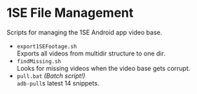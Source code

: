 # 1SE File Management
Scripts for managing the 1SE Android app video base.

* `export1SEFootage.sh`  
	Exports all videos from multidir structure to one dir.
* `findMissing.sh`  
	Looks for missing videos when the video base gets corrupt.
* `pull.bat` _(Batch script!)_  
	`adb-pull`s latest 14 snippets.
